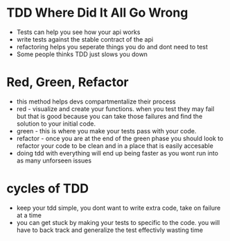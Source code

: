 # TDD Where Did It All Go Wrong
- Tests can help you see how your api works
- write tests against the stable contract of the api
- refactoring helps you seperate things you do and dont need to test
- Some people thinks TDD just slows you down
# Red, Green, Refactor
- this method helps devs compartmentalize their process
- red - visualize and create your functions. when you test they may fail but that is good because you can take those failures and find the solution to your initial code.
- green - this is where you make your tests pass with your code.
- refactor - once you are at the end of the green phase you should look to refactor your code to be clean and in a place that is easily accesable
- doing tdd with everything will end up being faster as you wont run into as many unforseen issues
# cycles of TDD 
- keep your tdd simple, you dont want to write extra code, take on failure at a time
- you can get stuck by making your tests to specific to the code. you will have to back track and generalize the test effectivly wasting time
